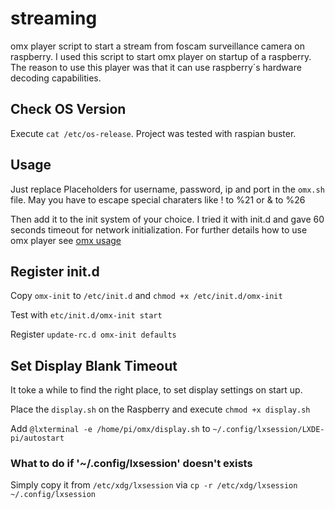 # streaming
omx player script to start a stream from foscam surveillance camera on raspberry.
I used this script to start omx player on startup of a raspberry.
The reason to use this player was that it can use raspberry´s hardware decoding capabilities.

## Check OS Version
Execute `cat /etc/os-release`.
Project was tested with raspian buster.

## Usage
Just replace Placeholders for username, password, ip and port in the `omx.sh` file.
May you have to escape special charaters like ! to %21 or & to %26

Then add it to the init system of your choice.
I tried it with init.d and gave 60 seconds timeout for network initialization.
For further details how to use omx player see [omx usage](https://elinux.org/Omxplayer#Usage)

## Register init.d
Copy `omx-init` to `/etc/init.d` and `chmod +x /etc/init.d/omx-init`

Test with `etc/init.d/omx-init start`

Register `update-rc.d omx-init defaults`

## Set Display Blank Timeout
It toke a while to find the right place, to set display settings on start up.

Place the `display.sh` on the Raspberry and execute `chmod +x display.sh`

Add `@lxterminal -e /home/pi/omx/display.sh` to `~/.config/lxsession/LXDE-pi/autostart`

### What to do if  '~/.config/lxsession' doesn't exists
Simply copy it from `/etc/xdg/lxsession` via `cp -r /etc/xdg/lxsession ~/.config/lxsession`